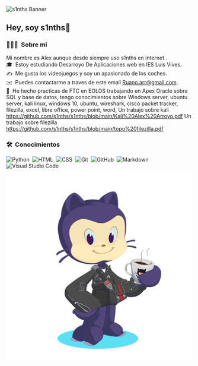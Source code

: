 
![s1nths Banner](https://github.com/s1nths/s1nths/assets/146001449/0e941c77-bd17-4de8-bae3-56a3e94fb3c4)


<h2>Hey, soy s1nths👋</h2>



### 👨🏻‍💻 &nbsp;Sobre mi
Mi nombre es Alex aunque desde siempre uso s1nths en internet
.\
🎓 &nbsp;Estoy estudiando Desarroyo De Aplicaciones web en IES Luis Vives.\
✍️ &nbsp;Me gusta los videojuegos y soy un apasionado de los coches.\
✉️ &nbsp;Puedes contactarme a traves de este email Ruano.arr@gmail.com.\
📄 &nbsp;He hecho practicas de FTC en EOLOS trabajando en Apex Oracle sobre SQL y base de datos, 
tengo conocimientos sobre Windows server, ubuntu server, kali linux, windows 10, ubuntu, wireshark, 
cisco packet tracker, filezilla, excel, libre office, power point, word, 
Un trabajo sobre kali https://github.com/s1nths/s1nths/blob/main/Kali%20Alex%20Arroyo.pdf
Un trabajo sobre filezilla https://github.com/s1nths/s1nths/blob/main/topo%20filezilla.pdf

### 🛠 &nbsp;Conocimientos

![Python](https://img.shields.io/badge/-Python-05122A?style=flat&logo=python)&nbsp;
![HTML](https://img.shields.io/badge/-HTML-05122A?style=flat&logo=HTML5)&nbsp;
![CSS](https://img.shields.io/badge/-CSS-05122A?style=flat&logo=CSS3&logoColor=1572B6)&nbsp;
![Git](https://img.shields.io/badge/-Git-05122A?style=flat&logo=git)&nbsp;
![GitHub](https://img.shields.io/badge/-GitHub-05122A?style=flat&logo=github)&nbsp;
![Markdown](https://img.shields.io/badge/-Markdown-05122A?style=flat&logo=markdown)\
![Visual Studio Code](https://img.shields.io/badge/-Visual%20Studio%20Code-05122A?style=flat&logo=visual-studio-code&logoColor=007ACC)&nbsp;

![Mi Octogato](https://github.com/s1nths/s1nths/blob/main/octocat-1696617238259.png)
